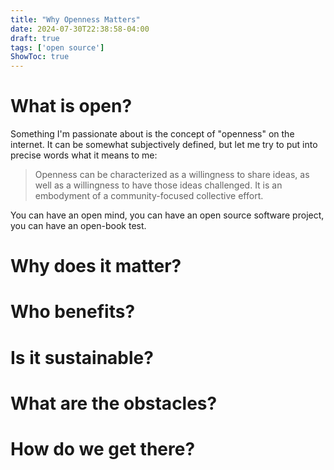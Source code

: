 ```yaml
---
title: "Why Openness Matters"
date: 2024-07-30T22:38:58-04:00
draft: true
tags: ['open source']
ShowToc: true
---
```


# What is open?

Something I'm passionate about is the concept of "openness" on the internet. It can be somewhat subjectively defined, but let me try to put into precise words what it means to me:

> Openness can be characterized as a willingness to share ideas, as well as a willingness to have those ideas challenged. It is an embodyment of a community-focused collective effort.

You can have an open mind, you can have an open source software project, you can have an open-book test.

# Why does it matter?



# Who benefits?

# Is it sustainable?

# What are the obstacles?

# How do we get there?